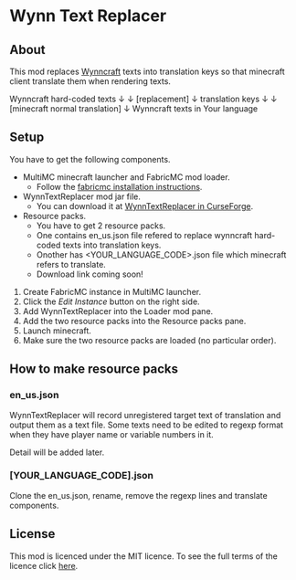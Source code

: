 # Wynn Text Replacer

## About

This mod replaces [Wynncraft](https://wynncraft.com/) texts into translation keys so that minecraft client translate them when rendering texts.

Wynncraft hard-coded texts
↓
↓ [replacement]
↓
translation keys
↓
↓ [minecraft normal translation]
↓
Wynncraft texts in Your language

## Setup

You have to get the following components.
* MultiMC minecraft launcher and FabricMC mod loader.
	* Follow the [fabricmc installation instructions](https://fabricmc.net/wiki/install).
* WynnTextReplacer mod jar file.
	* You can download it at [WynnTextReplacer in CurseForge](https://www.curseforge.com/minecraft/mc-mods/wynntextreplacer).
* Resource packs.
	* You have to get 2 resource packs.
	* One contains en_us.json file refered to replace wynncraft hard-coded texts into translation keys.
	* Onother has <YOUR_LANGUAGE_CODE>.json file which minecraft refers to translate.
	* Download link coming soon!

1. Create FabricMC instance in MultiMC launcher.
2. Click the _Edit Instance_ button on the right side.
2. Add WynnTextReplacer into the Loader mod pane.
3. Add the two resource packs into the Resource packs pane.
4. Launch minecraft.
5. Make sure the two resource packs are loaded (no particular order).

## How to make resource packs

### en_us.json

WynnTextReplacer will record unregistered target text of translation and output them as a text file.
Some texts need to be edited to regexp format when they have player name or variable numbers in it.

Detail will be added later.


### [YOUR_LANGUAGE_CODE].json

Clone the en_us.json, rename, remove the regexp lines and translate components.

## License

This mod is licenced under the MIT licence. To see the full terms of the licence click [here](https://github.com/McJty/TheOneProbe/blob/1.10/LICENCE).
